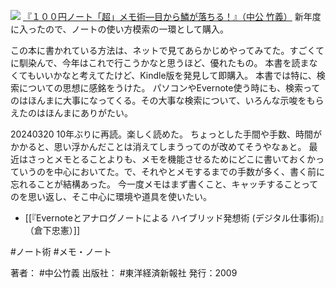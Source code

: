 
[![](https://images-fe.ssl-images-amazon.com/images/I/51h6HH0OAsL._SL160_.jpg)](http://www.amazon.co.jp/exec/obidos/ASIN/B00C0N8TBC/choiyaki81-22/ref=nosim)
[『１００円ノート「超」メモ術—目から鱗が落ちる！』（中公 竹義）](http://www.amazon.co.jp/exec/obidos/ASIN/B00C0N8TBC/choiyaki81-22/ref=nosim)
新年度に入ったので、ノートの使い方模索の一環として購入。

この本に書かれている方法は、ネットで見てあらかじめやってみてた。すごくてに馴染んで、今年はこれで行こうかなと思うほど、優れたもの。
本書を読まなくてもいいかなと考えてたけど、Kindle版を発見して即購入。
本書では特に、検索についての思想に感銘をうけた。
パソコンやEvernote使う時にも、検索ってのはほんまに大事になってくる。その大事な検索について、いろんな示唆をもらえたのはほんまにありがたい。

20240320
10年ぶりに再読。楽しく読めた。
ちょっとした手間や手数、時間がかかると、思い浮かんだことは消えてしまうってのが改めてそうやなぁと。
最近はさっとメモとることよりも、メモを機能させるためにどこに書いておくかっていうのを中心においてた。で、それやとメモするまでの手数が多く、書く前に忘れることが結構あった。
今一度メモはまず書くこと、キャッチすることってのを思い返し、そこ中心に環境や道具を使いたい。

- [[『Evernoteとアナログノートによる ハイブリッド発想術 (デジタル仕事術)』（倉下忠憲）]]

#ノート術 #メモ・ノート 

著者： #中公竹義 
出版社： #東洋経済新報社
発行：2009
